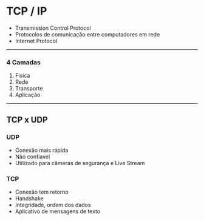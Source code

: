 # TCP / IP

- Transmission Control Protocol
- Protocolos de comunicação entre computadores em rede
- Internet Protocol
---

### 4 Camadas
1. Fisica
2. Rede 
3. Transporte
4. Aplicação


---
## TCP x UDP

### UDP
- Conexão mais rápida
- Não confiavel
- Utilizado para câmeras de segurança e Live Stream

### TCP
- Conexão tem retorno
- Handshake
- Integridade, ordem dos dados
- Aplicativo de mensagens de texto